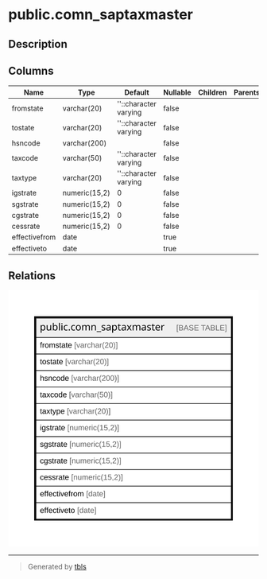 # public.comn_saptaxmaster

## Description

## Columns

| Name | Type | Default | Nullable | Children | Parents | Comment |
| ---- | ---- | ------- | -------- | -------- | ------- | ------- |
| fromstate | varchar(20) | ''::character varying | false |  |  |  |
| tostate | varchar(20) | ''::character varying | false |  |  |  |
| hsncode | varchar(200) |  | false |  |  |  |
| taxcode | varchar(50) | ''::character varying | false |  |  |  |
| taxtype | varchar(20) | ''::character varying | false |  |  |  |
| igstrate | numeric(15,2) | 0 | false |  |  |  |
| sgstrate | numeric(15,2) | 0 | false |  |  |  |
| cgstrate | numeric(15,2) | 0 | false |  |  |  |
| cessrate | numeric(15,2) | 0 | false |  |  |  |
| effectivefrom | date |  | true |  |  |  |
| effectiveto | date |  | true |  |  |  |

## Relations

![er](public.comn_saptaxmaster.svg)

---

> Generated by [tbls](https://github.com/k1LoW/tbls)
